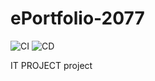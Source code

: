 # ePortfolio-2077
![CI](https://github.com/YUWU2-cmd/ePortfolio-2077/workflows/CI/badge.svg?branch=master)
![CD](https://github.com/YUWU2-cmd/ePortfolio-2077/workflows/CD/badge.svg)

IT PROJECT project
